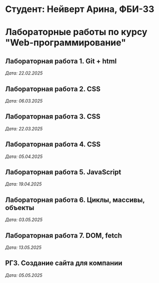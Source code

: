 # Студент: Нейверт Арина, ФБИ-33

# Лабораторные работы по курсу "Web-программирование"

## Лабораторная работа 1. Git + html

*Дата: 22.02.2025* 

## Лабораторная работа 2. CSS

*Дата: 06.03.2025*

## Лабораторная работа 3. CSS

*Дата: 22.03.2025*

## Лабораторная работа 4. СSS

*Дата: 05.04.2025*

## Лабораторная работа 5. JavaScript

*Дата: 19.04.2025*

## Лабораторная работа 6. Циклы, массивы, объекты

*Дата: 03.05.2025*

## Лабораторная работа 7. DOM, fetch

*Дата: 13.05.2025*

## РГЗ. Создание сайта для компании

*Дата: 05.05.2025*
